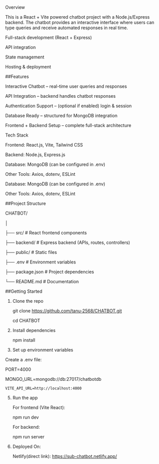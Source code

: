 Overview

This is a React + Vite powered chatbot project with a Node.js/Express backend.
The chatbot provides an interactive interface where users can type queries and receive automated responses in real time.

Full-stack development (React + Express)

API integration

State management

Hosting & deployment

##Features

Interactive Chatbot – real-time user queries and responses

API Integration – backend handles chatbot responses

Authentication Support – (optional if enabled) login & session

Database Ready – structured for MongoDB integration

Frontend + Backend Setup – complete full-stack architecture

Tech Stack

Frontend: React.js, Vite, Tailwind CSS

Backend: Node.js, Express.js

Database: MongoDB (can be configured in .env)

Other Tools: Axios, dotenv, ESLint

Database: MongoDB (can be configured in .env)

Other Tools: Axios, dotenv, ESLint

##Project Structure

CHATBOT/

│

├── src/              # React frontend components

├── backend/          # Express backend (APIs, routes, controllers)

├── public/           # Static files

├── .env              # Environment variables

├── package.json      # Project dependencies

└── README.md         # Documentation

##Getting Started

1. Clone the repo

    git clone https://github.com/tanu-2568/CHATBOT.git

   cd CHATBOT

3. Install dependencies

   npm install

4. Set up environment variables

Create a .env file:

   PORT=4000
 
   MONGO_URL=mongodb://db:27017/chatbotdb

    VITE_API_URL=http://localhost:4000
5. Run the app

    For frontend (Vite React):

   npm run dev

    For backend:

    npm run server
6. Deployed On:

   Netlify(direct link): https://sub-chatbot.netlify.app/

  
